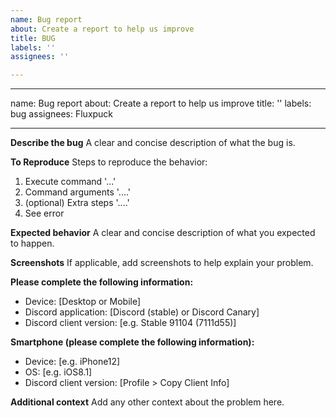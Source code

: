 ```yaml
---
name: Bug report
about: Create a report to help us improve
title: BUG
labels: ''
assignees: ''

---
```


---
name: Bug report
about: Create a report to help us improve
title: ''
labels: bug
assignees: Fluxpuck

---

**Describe the bug**
A clear and concise description of what the bug is.

**To Reproduce**
Steps to reproduce the behavior:
1. Execute command '...' 
2. Command arguments '....'
3. (optional) Extra steps '....'
4. See error

**Expected behavior**
A clear and concise description of what you expected to happen.

**Screenshots**
If applicable, add screenshots to help explain your problem.

**Please complete the following information:**
 - Device: [Desktop or Mobile]
 - Discord application: [Discord (stable) or Discord Canary]
 - Discord client version: [e.g. Stable 91104 (7111d55)]

**Smartphone (please complete the following information):**
 - Device: [e.g. iPhone12]
 - OS: [e.g. iOS8.1]
 - Discord client version: [Profile > Copy Client Info]

**Additional context**
Add any other context about the problem here.

